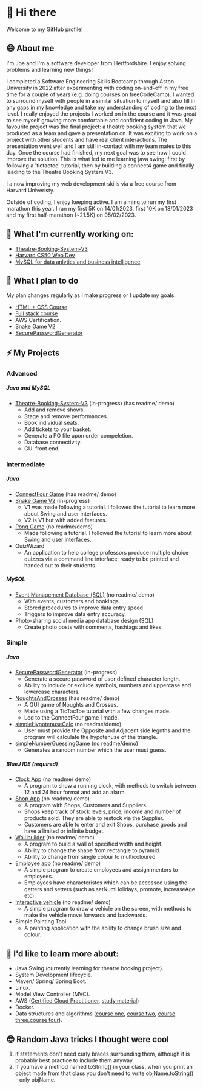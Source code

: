 # 👋 Hi there
Welcome to my GitHub profile! 
## 😄 About me
I'm Joe and I'm a software developer from Hertfordshire. I enjoy solving problems and learning new things!

I completed a Software Engineering Skills Bootcamp through Aston University in 2022 after experimenting with coding on-and-off in my free time for a couple of years (e.g. doing courses on freeCodeCamp). I wanted to surround myself with people in a similar situation to myself and also fill in any gaps in my knowledge and take my understanding of coding to the next level. I really enjoyed the projects I worked on in the course and it was great to see myself growing more comfortable and confident coding in Java. My favourite project was the final project: a theatre booking system that we produced as a team and gave a presentation on. It was exciting to work on a project with other students and have real client interactions. The presentation went well and I am still in-contact with my team mates to this day. Once the course had finished, my next goal was to see how I could improve the solution. This is what led to me learning java swing: first by following a 'tictactoe' tutorial, then by building a connect4 game and finally leading to the Theatre Booking System V3.

I a now improving my web development skills via a free course from Harvard Univeristy.

Outside of coding, I enjoy keeping active. I am aiming to run my first marathon this year. I ran my first 5K on 14/01/2023, first 10K on 18/01/2023 and my first half-marathon (~21.5K) on 05/02/2023. 

## 🔭 What I'm currently working on:
* [Theatre-Booking-System-V3](https://github.com/J-Mint/Theatre-Booking-System-V3)
* [Harvard CS50 Web Dev](https://cs50.harvard.edu/web/2020/)
* [MySQL for data anlytics and business intelligence](https://www.udemy.com/course/sql-mysql-for-data-analytics-and-business-intelligence)

## 🌱 What I plan to do
My plan changes regularly as I make progress or I update my goals. 
* [HTML + CSS Course](https://www.youtube.com/watch?v=G3e-cpL7ofc)
* [Full stack course](https://www.youtube.com/watch?v=5PdEmeopJVQ)  
* AWS Certification.
* [Snake Game V2](https://github.com/J-Mint/SnakeGame) 
* [SecurePasswordGenerator](https://github.com/J-Mint/SecurePasswordGenerator)

## ⚡ My Projects
### Advanced
##### Java and MySQL
* [Theatre-Booking-System-V3](https://github.com/J-Mint/Theatre-Booking-System-V3) (in-progress) (has readme/ demo)
  * Add and remove shows.
  * Stage and remove performances.
  * Book individual seats.
  * Add tickets to your basket.
  * Generate a PO file upon order compeletion.
  * Database connectivity.
  * GUI front end.
### Intermediate
##### Java
* [ConnectFour Game](https://github.com/J-Mint/ConnectFour) (has readme/ demo)
* [Snake Game V2](https://github.com/J-Mint/SnakeGame) (in-progress)
  * V1 was made following a tutorial. I followed the tutorial to learn more about Swing and user interfaces.
  * V2 is V1 but with added features.
* [Pong Game](https://github.com/J-Mint/PongGame) (no readme/demo)
  * Made following a tutorial. I followed the tutorial to learn more about Swing and user interfaces.
* QuizWizard
  * An application to help college professors produce multiple choice quizzes via a command line interface, ready to be printed and handed out to their students.
##### MySQL
* [Event Management Database (SQL)](https://github.com/J-Mint/EventManagementDatabase) (no readme/ demo)
  * With events, customers and bookings.
  * Stored procedures to improve data entry speed
  * Triggers to improve data entry accuracy.
* Photo-sharing social media app database design (SQL)
  * Create photo posts with comments, hashtags and likes.
### Simple
##### Java
* [SecurePasswordGenerator](https://github.com/J-Mint/SecurePasswordGenerator) (in-progress)
  * Generate a secure password of user defined character length.
  * Ability to include or exclude symbols, numbers and uppercase and lowercase characters.
* [NoughtsAndCrosses](https://github.com/J-Mint/NoughtsAndCrosses) (has readme/ demo)
  * A GUI game of Noughts and Crosses.
  * Made using a TicTacToe tutorial with a few changes made. 
  * Led to the ConnectFour game I made.
* [simpleHypotenuseCalc](https://github.com/J-Mint/simpleHypotenuseCalc) (no readme/demo) 
  * User must provide the Opposite and Adjacent side legnths and the program will calculate the hypotenuse of the triangle.
* [simpleNumberGuessingGame](https://github.com/J-Mint/simpleNumberGuessingGame) (no readme/demo)
  * Generates a random number which the user must guess.
##### BlueJ IDE (required)
* [Clock App](https://github.com/J-Mint/Clock-App) (no readme/ demo)
  * A program to show a running clock, with methods to switch between 12 and 24 hour format and add an alarm.
* [Shop App](https://github.com/J-Mint/ShopApp) (no readme/ demo)
  * A program with Shops, Customers and Suppliers.
  * Shops keep track of stock levels, price, income and number of products sold. They are able to restock via the Supplier.
  * Customers are able to enter and exit Shops, purchase goods and have a limited or infinite budget.
* [Wall builder](https://github.com/J-Mint/Wall-Builder-App) (no readme/ demo)
  * A program to build a wall of specified width and height.
  * Ability to change the shape from rectangle to pyramid.
  * Ability to change from single colour to multicoloured.
* [Employee app](https://github.com/J-Mint/Employee-App) (no readme/ demo)
  * A simple program to create employees and assign mentors to employees.
  * Employees have characteristcs which can be accessed using the getters and setters (such as setNumHolidays, promote, increaseAge etc).
* [Interactive vehicle](https://github.com/J-Mint/Interactive-Vehicle) (no readme/ demo)
  *  A simple program to draw a vehicle on the screen, with methods to make the vehicle move forwards and backwards.
* Simple Painting Tool. 
  * A painting application with the ability to change brush size and colour. 

## 🌱 I'd like to learn more about:
- Java Swing (currently learning for theatre booking project).
- System Development lifecycle.
- Maven/ Spring/ Spring Boot.
- Linux.
- Model View Controller (MVC).
- AWS ([Certified Cloud Practitioner](https://aws.amazon.com/certification/certified-cloud-practitioner/?ch=sec&sec=rmg&d=1), [study material](https://www.youtube.com/watch?v=SOTamWNgDKc))
- Docker.
- Data structures and algorithms ([course one](https://www.coursera.org/learn/algorithms-part1), [course two](https://sp21.datastructur.es/), [course three](https://ocw.mit.edu/courses/6-006-introduction-to-algorithms-fall-2011/video_galleries/lecture-videos/),[course four](https://www.youtube.com/watch?v=RBSGKlAvoiM)).

## 😎 Random Java tricks I thought were cool 
1. if statements don't need curly braces surrounding them, although it is probably best practice to include them anyway.
2. If you have a method named toString() in your class, when you print an object made from that class you don't need to write objName.toString() - only objName.

<!--
**J-Mint/J-Mint** is a ✨ _special_ ✨ repository because its `README.md` (this file) appears on your GitHub profile.

Here are some ideas to get you started:

- 🔭 I’m currently working on ...
- 🌱 I’m currently learning ...
- 👯 I’m looking to collaborate on ...
- 🤔 I’m looking for help with ...
- 💬 Ask me about ...
- 📫 How to reach me: ...
- 😄 Pronouns: ...
- ⚡ Fun fact: ...
-->
